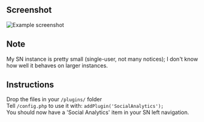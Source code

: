 ## Screenshot

![Example screenshot](https://github.com/chimo/SocialAnalytics/raw/master/screenshot.png)

## Note

My SN instance is pretty small (single-user, not many notices); I don't know how well it behaves on larger instances.

## Instructions

Drop the files in your `/plugins/` folder  
Tell `/config.php` to use it with: `addPlugin('SocialAnalytics');`  
You should now have a 'Social Analytics' item in your SN left navigation.
